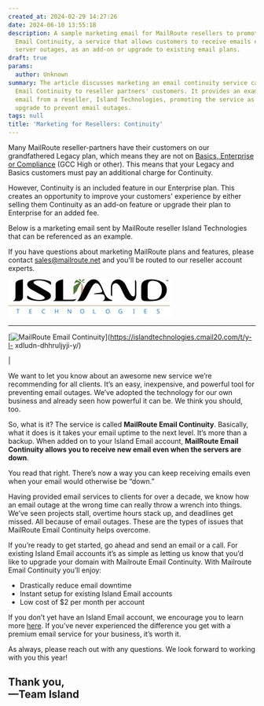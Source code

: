 ```yaml
---
created_at: 2024-02-29 14:27:26
date: 2024-06-10 13:55:18
description: A sample marketing email for MailRoute resellers to promote MailRoute
  Email Continuity, a service that allows customers to receive emails even during
  server outages, as an add-on or upgrade to existing email plans.
draft: true
params:
  author: Unknown
summary: The article discusses marketing an email continuity service called MailRoute
  Email Continuity to reseller partners' customers. It provides an example marketing
  email from a reseller, Island Technologies, promoting the service as an add-on or
  upgrade to prevent email outages.
tags: null
title: 'Marketing for Resellers: Continuity'
---
```



Many MailRoute reseller-partners have their customers on our grandfathered
Legacy plan, which means they are not on [Basics, Enterprise or
Compliance](https://mailroute.net/pages/pricing) (GCC High or other). This
means that your Legacy and Basics customers must pay an additional charge for
Continuity.

However, Continuity is an included feature in our Enterprise plan. This
creates an opportunity to improve your customers' experience by either selling
them Continuity as an add-on feature or upgrade their plan to Enterprise for
an added fee.

Below is a marketing email sent by MailRoute reseller Island Technologies that
can be referenced as an example.

If you have questions about marketing MailRoute plans and features, please
contact [sales@mailroute.net](mailto:sales@mailroute.net) and you'll be routed
to our reseller account experts.

[![Island Technologies](logo-fix.svg)](https://www.islandtechnologies.net/)  
  
---  
  
[![MailRoute Email
Continuity](header_0.jpg)](https://islandtechnologies.cmail20.com/t/y-l-
xdludn-dhhruljyji-y/)

|

We want to let you know about an awesome new service we’re recommending for
all clients. It’s an easy, inexpensive, and powerful tool for preventing email
outages. We’ve adopted the technology for our own business and already seen
how powerful it can be. We think you should, too.

So, what is it? The service is called **MailRoute Email Continuity**.
Basically, what it does is it takes your email uptime to the next level. It’s
more than a backup. When added on to your Island Email account, **MailRoute
Email Continuity allows you to receive new email even when the servers are
down**.

You read that right. There’s now a way you can keep receiving emails even when
your email would otherwise be “down.”

Having provided email services to clients for over a decade, we know how an
email outage at the wrong time can really throw a wrench into things. We’ve
seen projects stall, overtime hours stack up, and deadlines get missed. All
because of email outages. These are the types of issues that MailRoute Email
Continuity helps overcome.

If you’re ready to get started, go ahead and send an email or a call. For
existing Island Email accounts it’s as simple as letting us know that you’d
like to upgrade your domain with Mailroute Email Continuity. With Mailroute
Email Continuity you’ll enjoy:

  * Drastically reduce email downtime
  * Instant setup for existing Island Email accounts
  * Low cost of $2 per month per account

If you don’t yet have an Island Email account, we encourage you to learn more
[here](https://islandtechnologies.cmail20.com/t/y-l-xdludn-dhhruljyji-j/). If
you’ve never experienced the difference you get with a premium email service
for your business, it’s worth it.

As always, please reach out with any questions. We look forward to working
with you this year!

  
Thank you,  
 **—Team Island**  
---

